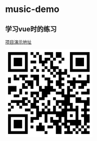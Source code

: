 # music-demo

## 学习vue时的练习

[项目演示地址](http://47.95.246.7)

![二维码](https://github.com/libaixu/music-demo/blob/master/server.png)
